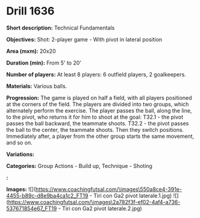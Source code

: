 # Drill 1636

**Short description:**
Technical Fundamentals

**Objectives:**
Shot: 2-player game - With pivot in lateral position

**Area (mxm):**
20x20

**Duration (min):**
From 5' to 20'

**Number of players:**
At least 8 players: 6 outfield players, 2 goalkeepers.

**Materials:**
Various balls.

**Progression:**
The game is played on half a field, with all players positioned at the corners of the field. The players are divided into two groups, which alternately perform the exercise. The player passes the ball, along the line, to the pivot, who returns it for him to shoot at the goal: T32.1 - the pivot passes the ball backward, the teammate shoots. T32.2 - the pivot passes the ball to the center, the teammate shoots. Then they switch positions. Immediately after, a player from the other group starts the same movement, and so on.

**Variations:**


**Categories:**
Group Actions - Build up, Technique - Shoting

**:**


**Images:**
![](https://www.coachingfutsal.com/\images\550a8ce4-391e-4455-b89c-d8e9ba4ca1c2_FT19 - Tiri con Ga2 pivot laterale.1.jpg)
![](https://www.coachingfutsal.com/\images\2a782f3f-ef02-4af4-a736-537671854e67_FT19 - Tiri con Ga2 pivot laterale.2.jpg)

